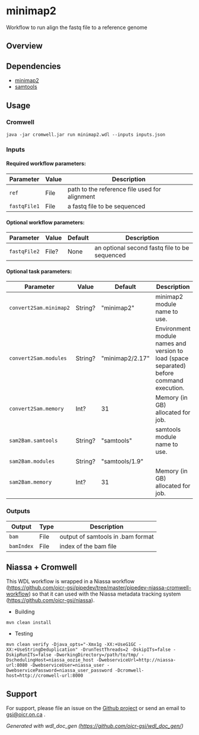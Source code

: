 # minimap2

Workflow to run align the fastq file to a reference genome

## Overview

## Dependencies

* [minimap2](https://github.com/lh3/minimap2)
* [samtools](https://github.com/samtools/samtools)


## Usage

### Cromwell
```
java -jar cromwell.jar run minimap2.wdl --inputs inputs.json
```

### Inputs

#### Required workflow parameters:
Parameter|Value|Description
---|---|---
`ref`|File|path to the reference file used for alignment
`fastqFile1`|File|a fastq file to be sequenced


#### Optional workflow parameters:
Parameter|Value|Default|Description
---|---|---|---
`fastqFile2`|File?|None|an optional second fastq file to be sequenced


#### Optional task parameters:
Parameter|Value|Default|Description
---|---|---|---
`convert2Sam.minimap2`|String?|"minimap2"|minimap2 module name to use.
`convert2Sam.modules`|String?|"minimap2/2.17"|Environment module names and version to load (space separated) before command execution.
`convert2Sam.memory`|Int?|31|Memory (in GB) allocated for job.
`sam2Bam.samtools`|String?|"samtools"|samtools module name to use.
`sam2Bam.modules`|String?|"samtools/1.9"|
`sam2Bam.memory`|Int?|31|Memory (in GB) allocated for job.


### Outputs

Output | Type | Description
---|---|---
`bam`|File|output of samtools in .bam format
`bamIndex`|File|index of the bam file


## Niassa + Cromwell

This WDL workflow is wrapped in a Niassa workflow (https://github.com/oicr-gsi/pipedev/tree/master/pipedev-niassa-cromwell-workflow) so that it can used with the Niassa metadata tracking system (https://github.com/oicr-gsi/niassa).

* Building
```
mvn clean install
```

* Testing
```
mvn clean verify -Djava_opts="-Xmx1g -XX:+UseG1GC -XX:+UseStringDeduplication" -DrunTestThreads=2 -DskipITs=false -DskipRunITs=false -DworkingDirectory=/path/to/tmp/ -DschedulingHost=niassa_oozie_host -DwebserviceUrl=http://niassa-url:8080 -DwebserviceUser=niassa_user -DwebservicePassword=niassa_user_password -Dcromwell-host=http://cromwell-url:8000
```

## Support

For support, please file an issue on the [Github project](https://github.com/oicr-gsi) or send an email to gsi@oicr.on.ca .

_Generated with wdl_doc_gen (https://github.com/oicr-gsi/wdl_doc_gen/)_
